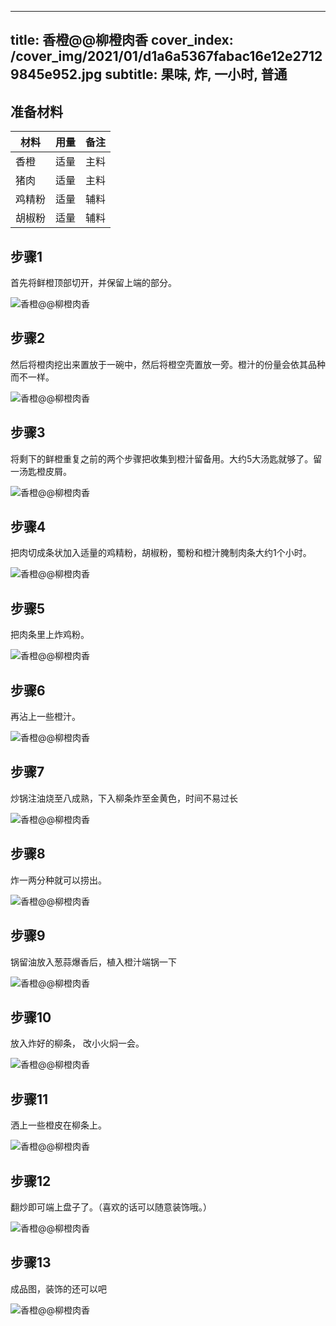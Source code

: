 
---
title: 香橙@@柳橙肉香
cover_index: /cover_img/2021/01/d1a6a5367fabac16e12e27129845e952.jpg
subtitle: 果味, 炸, 一小时, 普通
---

## 准备材料

| 材料     | 用量 | 备注|
| ------- | ----- | --- |
| 香橙 | 适量| 主料 |
| 猪肉 | 适量| 主料 |
| 鸡精粉 | 适量| 辅料 |
| 胡椒粉 | 适量| 辅料 |

## 步骤1

首先将鲜橙顶部切开，并保留上端的部分。

![香橙@@柳橙肉香](https://i8.meishichina.com/attachment/recipe/201010/201010201128246.jpg?x-oss-process=style/p320) 

## 步骤2

然后将橙肉挖出来置放于一碗中，然后将橙空壳置放一旁。橙汁的份量会依其品种而不一样。

![香橙@@柳橙肉香](https://i8.meishichina.com/attachment/recipe/201010/201010201129265.jpg?x-oss-process=style/p320) 

## 步骤3

将剩下的鲜橙重复之前的两个步骤把收集到橙汁留备用。大约5大汤匙就够了。留一汤匙橙皮屑。

![香橙@@柳橙肉香](https://i8.meishichina.com/attachment/recipe/201010/201010201130416.jpg?x-oss-process=style/p320) 

## 步骤4

把肉切成条状加入适量的鸡精粉，胡椒粉，蜀粉和橙汁腌制肉条大约1个小时。

![香橙@@柳橙肉香](https://i8.meishichina.com/attachment/recipe/201010/201010201131272.jpg?x-oss-process=style/p320) 

## 步骤5

把肉条里上炸鸡粉。

![香橙@@柳橙肉香](https://i8.meishichina.com/attachment/recipe/201010/201010201132285.jpg?x-oss-process=style/p320) 

## 步骤6

再沾上一些橙汁。

![香橙@@柳橙肉香](https://i8.meishichina.com/attachment/recipe/201010/201010201133253.jpg?x-oss-process=style/p320) 

## 步骤7

炒锅注油烧至八成熟，下入柳条炸至金黄色，时间不易过长

![香橙@@柳橙肉香](https://i8.meishichina.com/attachment/recipe/201010/201010201138072.jpg?x-oss-process=style/p320) 

## 步骤8

炸一两分种就可以捞出。

![香橙@@柳橙肉香](https://i8.meishichina.com/attachment/recipe/201010/201010201141064.jpg?x-oss-process=style/p320) 

## 步骤9

锅留油放入葱蒜爆香后，植入橙汁端锅一下

![香橙@@柳橙肉香](https://i8.meishichina.com/attachment/recipe/201010/201010201145478.jpg?x-oss-process=style/p320) 

## 步骤10

放入炸好的柳条， 改小火焖一会。

![香橙@@柳橙肉香](https://i8.meishichina.com/attachment/recipe/201010/201010201151245.jpg?x-oss-process=style/p320) 

## 步骤11

洒上一些橙皮在柳条上。

![香橙@@柳橙肉香](https://i8.meishichina.com/attachment/recipe/201010/201010201153188.jpg?x-oss-process=style/p320) 

## 步骤12

翻炒即可端上盘子了。（喜欢的话可以随意装饰哦。）

![香橙@@柳橙肉香](https://i8.meishichina.com/attachment/recipe/201010/201010201154101.jpg?x-oss-process=style/p320) 

## 步骤13

成品图，装饰的还可以吧

![香橙@@柳橙肉香](https://i8.meishichina.com/attachment/recipe/201010/201010201155432.jpg?x-oss-process=style/p320) 

